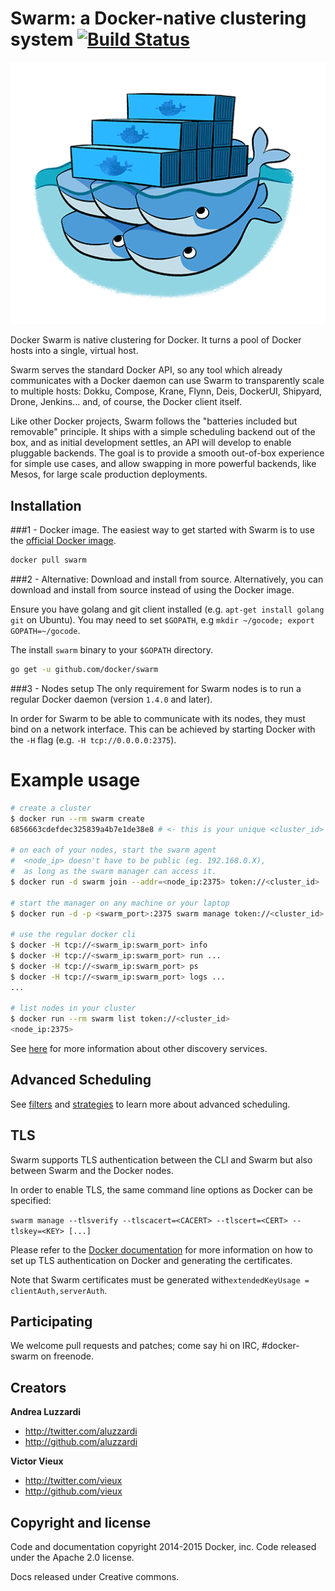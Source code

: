 # Swarm: a Docker-native clustering system [![Build Status](https://travis-ci.org/docker/swarm.svg?branch=master)](https://travis-ci.org/docker/swarm)

![Docker Swarm Logo](logo.png?raw=true "Docker Swarm Logo")

Docker Swarm is native clustering for Docker. It turns a pool of Docker hosts
into a single, virtual host.

Swarm serves the standard Docker API, so any tool which already communicates
with a Docker daemon can use Swarm to transparently scale to multiple hosts:
Dokku, Compose, Krane, Flynn, Deis, DockerUI, Shipyard, Drone, Jenkins... and,
of course, the Docker client itself.

Like other Docker projects, Swarm follows the "batteries included but removable"
principle. It ships with a simple scheduling backend out of the box, and as
initial development settles, an API will develop to enable pluggable backends.
The goal is to provide a smooth out-of-box experience for simple use cases, and
allow swapping in more powerful backends, like Mesos, for large scale production
deployments.

## Installation

###1 - Docker image.
The easiest way to get started with Swarm is to use the
[official Docker image](https://registry.hub.docker.com/_/swarm/).

```sh
docker pull swarm
```

###2 - Alternative: Download and install from source.
Alternatively, you can download and install from source instead of using the
Docker image.

Ensure you have golang and git client installed (e.g. `apt-get install golang git` on Ubuntu).
You may need to set `$GOPATH`, e.g `mkdir ~/gocode; export GOPATH=~/gocode`.

The install `swarm` binary to your `$GOPATH` directory.

```bash
go get -u github.com/docker/swarm
```

###3 - Nodes setup
The only requirement for Swarm nodes is to run a regular Docker daemon (version
`1.4.0` and later).

In order for Swarm to be able to communicate with its nodes, they must bind on a
network interface. This can be achieved by starting Docker with the `-H` flag
(e.g. `-H tcp://0.0.0.0:2375`).

# Example usage

```bash
# create a cluster
$ docker run --rm swarm create
6856663cdefdec325839a4b7e1de38e8 # <- this is your unique <cluster_id>

# on each of your nodes, start the swarm agent
#  <node_ip> doesn't have to be public (eg. 192.168.0.X),
#  as long as the swarm manager can access it.
$ docker run -d swarm join --addr=<node_ip:2375> token://<cluster_id>

# start the manager on any machine or your laptop
$ docker run -d -p <swarm_port>:2375 swarm manage token://<cluster_id>

# use the regular docker cli
$ docker -H tcp://<swarm_ip:swarm_port> info
$ docker -H tcp://<swarm_ip:swarm_port> run ...
$ docker -H tcp://<swarm_ip:swarm_port> ps
$ docker -H tcp://<swarm_ip:swarm_port> logs ...
...

# list nodes in your cluster
$ docker run --rm swarm list token://<cluster_id>
<node_ip:2375>
```

See [here](discovery) for more information about
other discovery services.

## Advanced Scheduling

See [filters](filter) and [strategies](strategy) to learn
more about advanced scheduling.

## TLS

Swarm supports TLS authentication between the CLI and Swarm but also between
Swarm and the Docker nodes.

In order to enable TLS, the same command line options as Docker can be specified:

`swarm manage --tlsverify --tlscacert=<CACERT> --tlscert=<CERT> --tlskey=<KEY> [...]`

Please refer to the [Docker documentation](https://docs.docker.com/articles/https/)
for more information on how to set up TLS authentication on Docker and generating
the certificates.

Note that Swarm certificates must be generated with`extendedKeyUsage = clientAuth,serverAuth`.

## Participating

We welcome pull requests and patches; come say hi on IRC, #docker-swarm on freenode.

## Creators

**Andrea Luzzardi**

- <http://twitter.com/aluzzardi>
- <http://github.com/aluzzardi>

**Victor Vieux**

- <http://twitter.com/vieux>
- <http://github.com/vieux>

## Copyright and license

Code and documentation copyright 2014-2015 Docker, inc. Code released under the
Apache 2.0 license.

Docs released under Creative commons.
